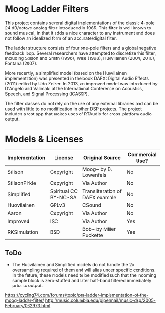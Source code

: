 # Moog Ladder Filters

This project contains several digital implementations of the classic 4-pole 24 dB/octave analog filter introduced in 1965. This filter is well known to sound musical, in that it adds a nice character to any instrument and does not follow an idealized form of an accurate/digital filter. 

The ladder structure consists of four one-pole filters and a global negative feedback loop. Several researchers have attempted to discretize this filter, including Stilson and Smith (1996), Wise (1998), Huovilainen (2004, 2010), Fontana (2007). 

More recently, a simplified model (based on the Huovilainen implementation) was presented in the book DAFX: Digital Audio Effects (2011) edited by Udo Zolzer. In 2013, an improved model was introduced by D'Angelo and Valimaki at the International Conference on Acoustics, Speech, and Signal Processing (ICASSP). 

The filter classes do not rely on the use of any external libraries and can be used with little to no modification in other DSP projects. The project includes a test app that makes uses of RTAudio for cross-platform audio output. 

# Models & Licenses

Implementation | License | Original Source | Commercial Use? 
------------- | ------------- | ----------------- | -----------------
Stilson | Copyright | Moog~ by D. Lowenfels | No
StilsonPirkle | Copyright | Via Author | No 
Simplified | Spiritual CC BY-NC-SA | Transliteration of DAFX example | No
Huovilainen  | GPLv3 | CSound | No 
Aaron | Copyright | Via Author | No 
Improved | ISC | Via Author | Yes
RKSimulation | BSD | Bob~ by Miller Puckette | Yes

## ToDo

* The Huovilainen and Simplified models do not handle the 2x oversampling required of them and will alias under specific conditions. In the future, these models need to be modified such that the incoming sample block is zero-stuffed and later half-band filtered immediately prior to output.

https://cycling74.com/forums/topic/pm-ladder-implementation-of-the-moog-ladder-filter/
http://music.columbia.edu/pipermail/music-dsp/2005-February/062973.html
